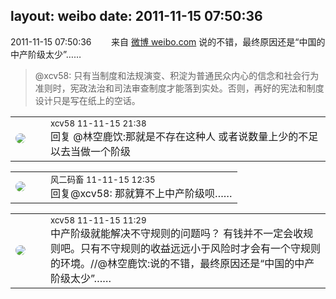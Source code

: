 layout: weibo
date: 2011-11-15 07:50:36
---
<meta name="referrer" content="no-referrer" />

2011-11-15 07:50:36  &nbsp;&nbsp;&nbsp;&nbsp;&nbsp;&nbsp; 来自 <a href="http://weibo.com/" rel="nofollow">微博 weibo.com</a>
说的不错，最终原因还是“中国的中产阶级太少”……
>  @xcv58: 只有当制度和法规演变、积淀为普通民众内心的信念和社会行为准则时，宪政法治和司法审查制度才能落到实处。否则，再好的宪法和制度设计只是写在纸上的空话。 ​​​

<table style="width: 100%;">
  <tr>
    <td style="width: 40px;"><img style="border-radius:50%" src="https://tva2.sinaimg.cn/crop.0.0.180.180.50/40e9ea8djw1f4es3a5fupj20500503y9.jpg?KID=imgbed,tva&Expires=1624465193&ssig=IPKKBDFaCc"></td>
    <td colspan="2"><small>xcv58 11-11-15 21:38</small><br/>回复 @林空鹿饮:那就是不存在这种人  或者说数量上少的不足以去当做一个阶级</td>
  </tr>
</table>

<table style="width: 100%;">
  <tr>
    <td style="width: 40px;"><img style="border-radius:50%" src="https://tva3.sinaimg.cn/crop.0.0.639.639.50/6d2a6003jw8f3idy69w2gj20hs0hrt9g.jpg?KID=imgbed,tva&Expires=1624465193&ssig=uhhI2TM%2Fj8"></td>
    <td colspan="2"><small>风二码畜 11-11-15 12:35</small><br/>回复@xcv58: 那就算不上中产阶级呗……</td>
  </tr>
</table>

<table style="width: 100%;">
  <tr>
    <td style="width: 40px;"><img style="border-radius:50%" src="https://tva2.sinaimg.cn/crop.0.0.180.180.50/40e9ea8djw1f4es3a5fupj20500503y9.jpg?KID=imgbed,tva&Expires=1624465193&ssig=IPKKBDFaCc"></td>
    <td colspan="2"><small>xcv58 11-11-15 11:29</small><br/>中产阶级就能解决不守规则的问题吗？ 有钱并不一定会收规则吧。只有不守规则的收益远远小于风险时才会有一个守规则的环境。//@林空鹿饮:说的不错，最终原因还是“中国的中产阶级太少”……</td>
  </tr>
</table>
